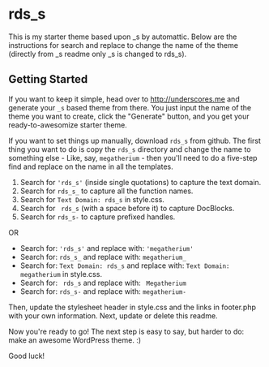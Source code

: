 rds_s
===
This is my starter theme based upon _s by automattic. Below are the instructions for search and replace to change the name of the theme (directly from _s readme only _s is changed to rds_s).


Getting Started
---------------

If you want to keep it simple, head over to http://underscores.me and generate your `_s` based theme from there. You just input the name of the theme you want to create, click the "Generate" button, and you get your ready-to-awesomize starter theme.

If you want to set things up manually, download `rds_s` from github. The first thing you want to do is copy the `rds_s` directory and change the name to something else - Like, say, `megatherium` - then you'll need to do a five-step find and replace on the name in all the templates.

1. Search for `'rds_s'` (inside single quotations) to capture the text domain.
2. Search for `rds_s_` to capture all the function names.
3. Search for `Text Domain: rds_s` in style.css.
4. Search for <code>&nbsp;rds_s</code> (with a space before it) to capture DocBlocks.
5. Search for `rds_s-` to capture prefixed handles.

OR

* Search for: `'rds_s'` and replace with: `'megatherium'`
* Search for: `rds_s_` and replace with: `megatherium_`
* Search for: `Text Domain: rds_s` and replace with: `Text Domain: megatherium` in style.css.
* Search for: <code>&nbsp;rds_s</code> and replace with: <code>&nbsp;Megatherium</code>
* Search for: `rds_s-` and replace with: `megatherium-`

Then, update the stylesheet header in style.css and the links in footer.php with your own information. Next, update or delete this readme.

Now you're ready to go! The next step is easy to say, but harder to do: make an awesome WordPress theme. :)

Good luck!
